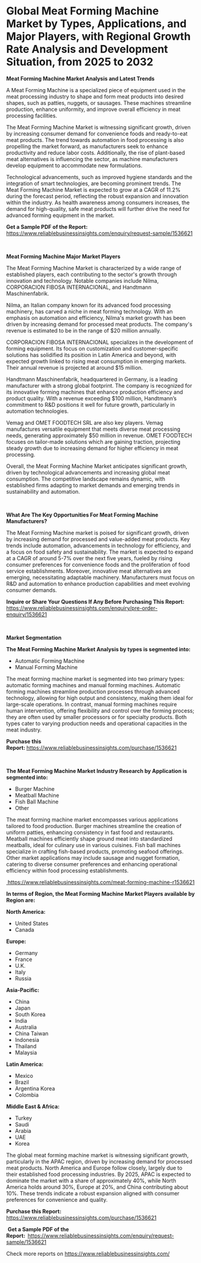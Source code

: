 <p><h1>Global Meat Forming Machine Market by Types, Applications, and Major Players, with Regional Growth Rate Analysis and Development Situation, from 2025 to 2032</h1></p><p><strong>Meat Forming Machine Market Analysis and Latest Trends</strong></p>
<p><p>A Meat Forming Machine is a specialized piece of equipment used in the meat processing industry to shape and form meat products into desired shapes, such as patties, nuggets, or sausages. These machines streamline production, enhance uniformity, and improve overall efficiency in meat processing facilities. </p><p>The Meat Forming Machine Market is witnessing significant growth, driven by increasing consumer demand for convenience foods and ready-to-eat meat products. The trend towards automation in food processing is also propelling the market forward, as manufacturers seek to enhance productivity and reduce labor costs. Additionally, the rise of plant-based meat alternatives is influencing the sector, as machine manufacturers develop equipment to accommodate new formulations.</p><p>Technological advancements, such as improved hygiene standards and the integration of smart technologies, are becoming prominent trends. The Meat Forming Machine Market is expected to grow at a CAGR of 11.2% during the forecast period, reflecting the robust expansion and innovation within the industry. As health awareness among consumers increases, the demand for high-quality, safe meat products will further drive the need for advanced forming equipment in the market.</p></p>
<p><strong>Get a Sample PDF of the Report:&nbsp;</strong> <a href="https://www.reliablebusinessinsights.com/enquiry/request-sample/1536621?utm_campaign=2650&utm_medium=2&utm_source=Github&utm_content=ia&utm_term=22022025&utm_id=meat-forming-machine">https://www.reliablebusinessinsights.com/enquiry/request-sample/1536621</a></p>
<p>&nbsp;</p>
<p><strong>Meat Forming Machine Major Market Players</strong></p>
<p><p>The Meat Forming Machine Market is characterized by a wide range of established players, each contributing to the sector's growth through innovation and technology. Notable companies include Nilma, CORPORACION FIBOSA INTERNACIONAL, and Handtmann Maschinenfabrik.</p><p>Nilma, an Italian company known for its advanced food processing machinery, has carved a niche in meat forming technology. With an emphasis on automation and efficiency, Nilma's market growth has been driven by increasing demand for processed meat products. The company's revenue is estimated to be in the range of $20 million annually.</p><p>CORPORACION FIBOSA INTERNACIONAL specializes in the development of forming equipment. Its focus on customization and customer-specific solutions has solidified its position in Latin America and beyond, with expected growth linked to rising meat consumption in emerging markets. Their annual revenue is projected at around $15 million.</p><p>Handtmann Maschinenfabrik, headquartered in Germany, is a leading manufacturer with a strong global footprint. The company is recognized for its innovative forming machines that enhance production efficiency and product quality. With a revenue exceeding $100 million, Handtmann’s commitment to R&D positions it well for future growth, particularly in automation technologies.</p><p>Vemag and OMET FOODTECH SRL are also key players. Vemag manufactures versatile equipment that meets diverse meat processing needs, generating approximately $50 million in revenue. OMET FOODTECH focuses on tailor-made solutions which are gaining traction, projecting steady growth due to increasing demand for higher efficiency in meat processing.</p><p>Overall, the Meat Forming Machine Market anticipates significant growth, driven by technological advancements and increasing global meat consumption. The competitive landscape remains dynamic, with established firms adapting to market demands and emerging trends in sustainability and automation.</p></p>
<p>&nbsp;</p>
<p><strong>What Are The Key Opportunities For Meat Forming Machine Manufacturers?</strong></p>
<p><p>The Meat Forming Machine market is poised for significant growth, driven by increasing demand for processed and value-added meat products. Key trends include automation, advancements in technology for efficiency, and a focus on food safety and sustainability. The market is expected to expand at a CAGR of around 5-7% over the next five years, fueled by rising consumer preferences for convenience foods and the proliferation of food service establishments. Moreover, innovative meat alternatives are emerging, necessitating adaptable machinery. Manufacturers must focus on R&D and automation to enhance production capabilities and meet evolving consumer demands.</p></p>
<p><strong>Inquire or Share Your Questions If Any Before Purchasing This Report:</strong> <a href="https://www.reliablebusinessinsights.com/enquiry/pre-order-enquiry/1536621?utm_campaign=2650&utm_medium=2&utm_source=Github&utm_content=ia&utm_term=22022025&utm_id=meat-forming-machine">https://www.reliablebusinessinsights.com/enquiry/pre-order-enquiry/1536621</a></p>
<p>&nbsp;</p>
<p><strong>Market Segmentation</strong></p>
<p><strong>The Meat Forming Machine Market Analysis by types is segmented into:</strong></p>
<p><ul><li>Automatic Forming Machine</li><li>Manual Forming Machine</li></ul></p>
<p><p>The meat forming machine market is segmented into two primary types: automatic forming machines and manual forming machines. Automatic forming machines streamline production processes through advanced technology, allowing for high output and consistency, making them ideal for large-scale operations. In contrast, manual forming machines require human intervention, offering flexibility and control over the forming process; they are often used by smaller processors or for specialty products. Both types cater to varying production needs and operational capacities in the meat industry.</p></p>
<p><strong>Purchase this Report:&nbsp;</strong><a href="https://www.reliablebusinessinsights.com/purchase/1536621?utm_campaign=2650&utm_medium=2&utm_source=Github&utm_content=ia&utm_term=22022025&utm_id=meat-forming-machine">https://www.reliablebusinessinsights.com/purchase/1536621</a></p>
<p>&nbsp;</p>
<p><strong>The Meat Forming Machine Market Industry Research by Application is segmented into:</strong></p>
<p><ul><li>Burger Machine</li><li>Meatball Machine</li><li>Fish Ball Machine</li><li>Other</li></ul></p>
<p><p>The meat forming machine market encompasses various applications tailored to food production. Burger machines streamline the creation of uniform patties, enhancing consistency in fast food and restaurants. Meatball machines efficiently shape ground meat into standardized meatballs, ideal for culinary use in various cuisines. Fish ball machines specialize in crafting fish-based products, promoting seafood offerings. Other market applications may include sausage and nugget formation, catering to diverse consumer preferences and enhancing operational efficiency within food processing establishments.</p></p>
<p><a href="https://www.reliablebusinessinsights.com/meat-forming-machine-r1536621?utm_campaign=2650&utm_medium=2&utm_source=Github&utm_content=ia&utm_term=22022025&utm_id=meat-forming-machine">&nbsp;https://www.reliablebusinessinsights.com/meat-forming-machine-r1536621</a></p>
<p><strong>In terms of Region, the Meat Forming Machine Market Players available by Region are:</strong></p>
<p>
    <p> <strong> North America: </strong>
        <ul>
            <li>United States</li>
            <li>Canada</li>
        </ul>
        </p> 
    <p> <strong> Europe: </strong>
        <ul>
            <li>Germany</li>
            <li>France</li>
            <li>U.K.</li>
            <li>Italy</li>
            <li>Russia</li>
        </ul>
        </p> 
    <p> <strong> Asia-Pacific: </strong>
        <ul>
            <li>China</li>
            <li>Japan</li>
            <li>South Korea</li>
            <li>India</li>
            <li>Australia</li>
            <li>China Taiwan</li>
            <li>Indonesia</li>
            <li>Thailand</li>
            <li>Malaysia</li>
        </ul>
        </p> 
    <p> <strong> Latin America: </strong>
        <ul>
            <li>Mexico</li>
            <li>Brazil</li>
            <li>Argentina Korea</li>
            <li>Colombia</li>
        </ul>
        </p> 
    <p> <strong> Middle East & Africa: </strong>
        <ul>
            <li>Turkey</li>
            <li>Saudi</li>
            <li>Arabia</li>
            <li>UAE</li>
            <li>Korea</li>
        </ul>
    </p>
    </p>
<p><p>The global meat forming machine market is witnessing significant growth, particularly in the APAC region, driven by increasing demand for processed meat products. North America and Europe follow closely, largely due to their established food processing industries. By 2025, APAC is expected to dominate the market with a share of approximately 40%, while North America holds around 30%, Europe at 20%, and China contributing about 10%. These trends indicate a robust expansion aligned with consumer preferences for convenience and quality.</p></p>
<p><strong>Purchase this Report: </strong><a href="https://www.reliablebusinessinsights.com/purchase/1536621?utm_campaign=2650&utm_medium=2&utm_source=Github&utm_content=ia&utm_term=22022025&utm_id=meat-forming-machine">https://www.reliablebusinessinsights.com/purchase/1536621</a></p>
<p>&nbsp;<strong>Get a Sample PDF of the Report:&nbsp;&nbsp;</strong><a href="https://www.reliablebusinessinsights.com/enquiry/request-sample/1536621?utm_campaign=2650&utm_medium=2&utm_source=Github&utm_content=ia&utm_term=22022025&utm_id=meat-forming-machine">https://www.reliablebusinessinsights.com/enquiry/request-sample/1536621</a></p>
<p><strong></strong></p>
<p>Check more reports on <a href="https://www.reliablebusinessinsights.com/?utm_campaign=2650&utm_medium=2&utm_source=Github&utm_content=ia&utm_term=22022025&utm_id=meat-forming-machine">https://www.reliablebusinessinsights.com/</a></p>